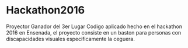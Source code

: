 # Hackathon2016
Proyector Ganador del 3er Lugar
Codigo aplicado hecho en el hackathon 2016 en Ensenada, el proyecto consiste en un baston para personas con discapacidades visuales
especificamente la ceguera.
